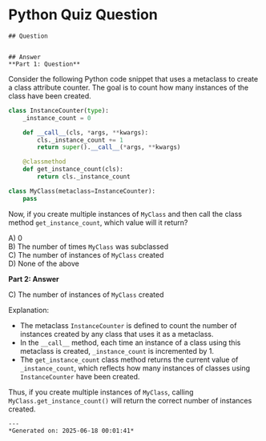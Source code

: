 # Python Quiz Question
    
    ## Question
    
    
    ## Answer
    **Part 1: Question**

Consider the following Python code snippet that uses a metaclass to create a class attribute counter. The goal is to count how many instances of the class have been created.

```python
class InstanceCounter(type):
    _instance_count = 0

    def __call__(cls, *args, **kwargs):
        cls._instance_count += 1
        return super().__call__(*args, **kwargs)

    @classmethod
    def get_instance_count(cls):
        return cls._instance_count

class MyClass(metaclass=InstanceCounter):
    pass
```

Now, if you create multiple instances of `MyClass` and then call the class method `get_instance_count`, which value will it return?

A) 0  
B) The number of times `MyClass` was subclassed  
C) The number of instances of `MyClass` created  
D) None of the above

**Part 2: Answer**

C) The number of instances of `MyClass` created

Explanation:
- The metaclass `InstanceCounter` is defined to count the number of instances created by any class that uses it as a metaclass.
- In the `__call__` method, each time an instance of a class using this metaclass is created, `_instance_count` is incremented by 1.
- The `get_instance_count` class method returns the current value of `_instance_count`, which reflects how many instances of classes using `InstanceCounter` have been created.

Thus, if you create multiple instances of `MyClass`, calling `MyClass.get_instance_count()` will return the correct number of instances created.
    
    ---
    *Generated on: 2025-06-18 00:01:41*
    